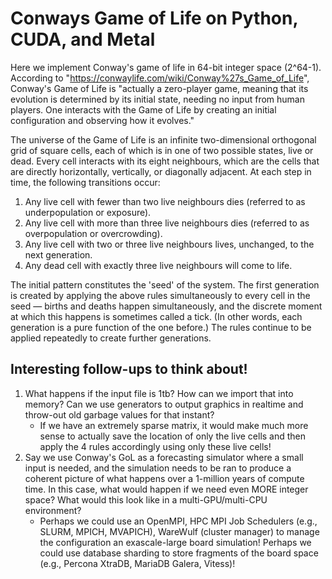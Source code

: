 # Conways Game of Life on Python, CUDA, and Metal

Here we implement Conway's game of life in 64-bit integer space (2^64-1). According to "https://conwaylife.com/wiki/Conway%27s_Game_of_Life", Conway's Game of Life is "actually a zero-player game, meaning that its evolution is determined by its initial state, needing no input from human players. One interacts with the Game of Life by creating an initial configuration and observing how it evolves."

The universe of the Game of Life is an infinite two-dimensional orthogonal grid of square cells, each of which is in one of two possible states, live or dead. Every cell interacts with its eight neighbours, which are the cells that are directly horizontally, vertically, or diagonally adjacent. At each step in time, the following transitions occur:

1. Any live cell with fewer than two live neighbours dies (referred to as underpopulation or exposure).
2. Any live cell with more than three live neighbours dies (referred to as overpopulation or overcrowding).
3. Any live cell with two or three live neighbours lives, unchanged, to the next generation.
4. Any dead cell with exactly three live neighbours will come to life.

The initial pattern constitutes the 'seed' of the system. The first generation is created by applying the above rules simultaneously to every cell in the seed — births and deaths happen simultaneously, and the discrete moment at which this happens is sometimes called a tick. (In other words, each generation is a pure function of the one before.) The rules continue to be applied repeatedly to create further generations.

## Interesting follow-ups to think about!

1. What happens if the input file is 1tb? How can we import that into memory? Can we use generators to output graphics in realtime and throw-out old garbage values for that instant? 
    * If we have an extremely sparse matrix, it would make much more sense to actually save the location of only the live cells and then apply the 4 rules accordingly using only these live cells!
2. Say we use Conway's GoL as a forecasting simulator where a small input is needed, and the simulation needs to be ran to produce a coherent picture of what happens over a 1-million years of compute time. In this case, what would happen if we need even MORE integer space? What would this look like in a multi-GPU/multi-CPU environment?
    * Perhaps we could use an OpenMPI, HPC MPI Job Schedulers (e.g., SLURM, MPICH, MVAPICH), WareWulf (cluster manager) to manage the configuration an exascale-large board simulation! Perhaps we could use database sharding to store fragments of the board space (e.g., Percona XtraDB, MariaDB Galera, Vitess)!